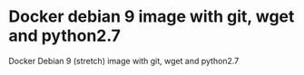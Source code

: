 # Docker debian 9 image with git, wget and python2.7

Docker Debian 9 (stretch) image with git, wget and python2.7
